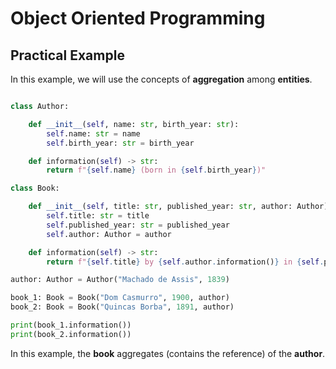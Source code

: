 # Object Oriented Programming

## Practical Example

In this example, we will use the concepts of **aggregation** among **entities**.

```python

class Author:

    def __init__(self, name: str, birth_year: str):
        self.name: str = name
        self.birth_year: str = birth_year

    def information(self) -> str:
        return f"{self.name} (born in {self.birth_year})"

class Book:

    def __init__(self, title: str, published_year: str, author: Author):
        self.title: str = title
        self.published_year: str = published_year
        self.author: Author = author

    def information(self) -> str:
        return f"{self.title} by {self.author.information()} in {self.published_year}"

author: Author = Author("Machado de Assis", 1839)

book_1: Book = Book("Dom Casmurro", 1900, author)
book_2: Book = Book("Quincas Borba", 1891, author)

print(book_1.information())
print(book_2.information())

```

In this example, the **book** aggregates (contains the reference) of the **author**.
